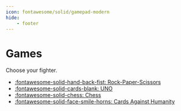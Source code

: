 ```yaml
---
icon: fontawesome/solid/gamepad-modern
hide:
    - footer
---
```


# Games

Choose your fighter.

<div class="grid cards" markdown>

- [:fontawesome-solid-hand-back-fist: Rock-Paper-Scissors](rps)
- [:fontawesome-solid-cards-blank: UNO](uno)
- [:fontawesome-solid-chess: Chess](chess)
- [:fontawesome-solid-face-smile-horns: Cards Against Humanity](cah)

</div>